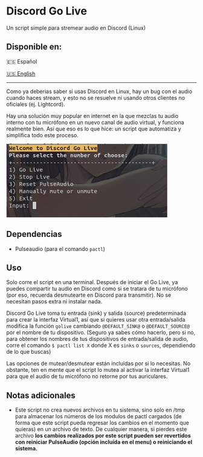 # Discord Go Live
Un script simple para stremear audio en Discord (Linux)

## Disponible en:
🇪🇸 Español

[🇺🇸 English](README)

___
Como ya deberias saber si usas Discord en Linux, hay un bug con el audio cuando haces stream, y esto no se resuelve ni usando otros clientes no oficiales (ej. Lightcord).

Hay una solución muy popular en internet en la que mezclas tu audio interno con tu micrófono en un nuevo canal de audio virtual, y funciona realmente bien. Así que eso es lo que hice: un script que automatiza y simplifica todo este proceso.

![Main menu preview](Screenshot_preview.png "Y así es como se ve")

## Dependencias
* Pulseaudio (para el comando `pactl`)


## Uso
Solo corre el script en una terminal. Después de iniciar el Go Live, ya puedes compartir tu audio en Discord como si se tratara de tu micrófono (por eso, recuerda desmutearte en Discord para transmitir). No se necesitan pasos extra ni instalar nada.

Discord Go Live toma tu entrada (sink) y salida (source) predeterminada para crear la interfaz Virtual1, así que si quieres usar otra entrada/salida modifica la función `golive` cambiando `@DEFAULT_SINK@` o `@DEFAULT_SOURCE@` por el nombre de tu dispositivo.
(Seguro ya sabes cómo hacerlo, pero si no, para obtener los nombres de tus dispositivos de entrada/salida de audio, corre el comando `$ pactl list X` donde X es `sinks` o `sources`, dependiendo de lo que buscas)

Las opciones de mutear/desmutear están incluídas por si lo necesitas. No obstante, ten en mente que el script lo mutea al activar la interfaz Virtual1 para que el audio de tu micrófono no retorne por tus auriculares.


## Notas adicionales
* Este script no crea nuevos archivos en tu sistema, sino solo en /tmp para almacenar los números de los modulos de pactl cargados (de forma que este script pueda regresar los cambios en el momento que quieras) en un archivo de texto. De cualquier manera, si pierdes este archivo **los cambios realizados por este script pueden ser revertidos con reiniciar PulseAudio (opción incluída en el menu) o reiniciando el sistema.**